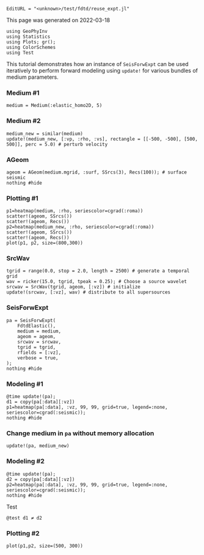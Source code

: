```@meta
EditURL = "<unknown>/test/fdtd/reuse_expt.jl"
```

This page was generated on 2022-03-18

````@example reuse_expt
using GeoPhyInv
using Statistics
using Plots; gr();
using ColorSchemes
using Test
````

This tutorial demonstrates how an instance of `SeisForwExpt` can be used iteratively
to perform forward modeling using `update!` for
various bundles of medium parameters.

### Medium #1

````@example reuse_expt
medium = Medium(:elastic_homo2D, 5)
````

### Medium #2

````@example reuse_expt
medium_new = similar(medium)
update!(medium_new, [:vp, :rho, :vs], rectangle = [[-500, -500], [500, 500]], perc = 5.0) # perturb velocity
````

### AGeom

````@example reuse_expt
ageom = AGeom(medium.mgrid, :surf, SSrcs(3), Recs(100)); # surface seismic
nothing #hide
````

### Plotting #1

````@example reuse_expt
p1=heatmap(medium, :rho, seriescolor=cgrad(:roma))
scatter!(ageom, SSrcs())
scatter!(ageom, Recs())
p2=heatmap(medium_new, :rho, seriescolor=cgrad(:roma))
scatter!(ageom, SSrcs())
scatter!(ageom, Recs())
plot(p1, p2, size=(800,300))
````

### SrcWav

````@example reuse_expt
tgrid = range(0.0, stop = 2.0, length = 2500) # generate a temporal grid
wav = ricker(15.0, tgrid, tpeak = 0.25); # Choose a source wavelet
srcwav = SrcWav(tgrid, ageom, [:vz]) # initialize
update!(srcwav, [:vz], wav) # distribute to all supersources
````

### SeisForwExpt

````@example reuse_expt
pa = SeisForwExpt(
    FdtdElastic(),
    medium = medium,
    ageom = ageom,
    srcwav = srcwav,
    tgrid = tgrid,
    rfields = [:vz],
    verbose = true,
);
nothing #hide
````

### Modeling #1

````@example reuse_expt
@time update!(pa);
d1 = copy(pa[:data][:vz])
p1=heatmap(pa[:data], :vz, 99, 99, grid=true, legend=:none, seriescolor=cgrad(:seismic));
nothing #hide
````

### Change medium in `pa` without memory allocation

````@example reuse_expt
update!(pa, medium_new)
````

### Modeling #2

````@example reuse_expt
@time update!(pa);
d2 = copy(pa[:data][:vz])
p2=heatmap(pa[:data], :vz, 99, 99, grid=true, legend=:none, seriescolor=cgrad(:seismic));
nothing #hide
````

Test

````@example reuse_expt
@test d1 ≠ d2
````

### Plotting #2

````@example reuse_expt
plot(p1,p2, size=(500, 300))
````

